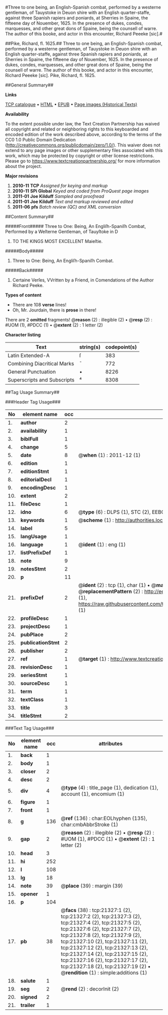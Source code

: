 #Three to one being, an English-Spanish combat, performed by a westerne gentleman, of Tauystoke in Deuon shire with an English quarter-staffe, against three Spanish rapiers and poniards, at Sherries in Spaine, the fifteene day of Nouember, 1625. In the presence of dukes, condes, marquesses, and other great dons of Spaine, being the counsell of warre. The author of this booke, and actor in this encounter, Richard Peeeke [sic].#

##Pike, Richard, fl. 1625.##
Three to one being, an English-Spanish combat, performed by a westerne gentleman, of Tauystoke in Deuon shire with an English quarter-staffe, against three Spanish rapiers and poniards, at Sherries in Spaine, the fifteene day of Nouember, 1625. In the presence of dukes, condes, marquesses, and other great dons of Spaine, being the counsell of warre. The author of this booke, and actor in this encounter, Richard Peeeke [sic].
Pike, Richard, fl. 1625.

##General Summary##

**Links**

[TCP catalogue](http://www.ota.ox.ac.uk/tcp/)  • 
[HTML](http://tei.it.ox.ac.uk/tcp/Texts-HTML/free/A09/A09218.html)  • 
[EPUB](http://tei.it.ox.ac.uk/tcp/Texts-EPUB/free/A09/A09218.epub) • 
[Page images (Historical Texts)](https://historicaltexts.jisc.ac.uk/eebo-99855824e)

**Availability**

To the extent possible under law, the Text Creation Partnership has waived all copyright and related or neighboring rights to this keyboarded and encoded edition of the work described above, according to the terms of the CC0 1.0 Public Domain Dedication (http://creativecommons.org/publicdomain/zero/1.0/). This waiver does not extend to any page images or other supplementary files associated with this work, which may be protected by copyright or other license restrictions. Please go to https://www.textcreationpartnership.org/ for more information about the project.

**Major revisions**

1. __2010-11__ __TCP__ *Assigned for keying and markup*
1. __2010-11__ __SPi Global__ *Keyed and coded from ProQuest page images*
1. __2011-01__ __Joe Kilduff__ *Sampled and proofread*
1. __2011-01__ __Joe Kilduff__ *Text and markup reviewed and edited*
1. __2011-06__ __pfs__ *Batch review (QC) and XML conversion*

##Content Summary##

#####Front#####
Three to One: Being, An Engliſh-Spaniſh Combat, Performed by a Weſterne Gentleman, of Tauyſtoke in D
1. TO THE KINGS MOST EXCELLENT Maieſtie.

#####Body#####

1. Three to One: Being, An Engliſh-Spaniſh Combat.

#####Back#####

1. Certaine Verſes, VVritten by a Friend, in Comendations of the Author Richard Peeke.

**Types of content**

  * There are 108 **verse** lines!
  * Oh, Mr. Jourdain, there is **prose** in there!

There are 2 **omitted** fragments! 
 @__reason__ (2) : illegible (2)  •  @__resp__ (2) : #UOM (1), #PDCC (1)  •  @__extent__ (2) : 1 letter (2)

**Character listing**


|Text|string(s)|codepoint(s)|
|---|---|---|
|Latin Extended-A|ſ|383|
|Combining             Diacritical Marks|̄|772|
|General Punctuation|•|8226|
|Superscripts             and Subscripts|⁴|8308|

##Tag Usage Summary##

###Header Tag Usage###

|No|element name|occ|attributes|
|---|---|---|---|
|1.|__author__|2||
|2.|__availability__|1||
|3.|__biblFull__|1||
|4.|__change__|5||
|5.|__date__|8| @__when__ (1) : 2011-12 (1)|
|6.|__edition__|1||
|7.|__editionStmt__|1||
|8.|__editorialDecl__|1||
|9.|__encodingDesc__|1||
|10.|__extent__|2||
|11.|__fileDesc__|1||
|12.|__idno__|6| @__type__ (6) : DLPS (1), STC (2), EEBO-CITATION (1), PROQUEST (1), VID (1)|
|13.|__keywords__|1| @__scheme__ (1) : http://authorities.loc.gov/ (1)|
|14.|__label__|5||
|15.|__langUsage__|1||
|16.|__language__|1| @__ident__ (1) : eng (1)|
|17.|__listPrefixDef__|1||
|18.|__note__|9||
|19.|__notesStmt__|2||
|20.|__p__|11||
|21.|__prefixDef__|2| @__ident__ (2) : tcp (1), char (1)  •  @__matchPattern__ (2) : ([0-9\-]+):([0-9IVX]+) (1), (.+) (1)  •  @__replacementPattern__ (2) : http://eebo.chadwyck.com/downloadtiff?vid=$1&page=$2 (1), https://raw.githubusercontent.com/textcreationpartnership/Texts/master/tcpchars.xml#$1 (1)|
|22.|__profileDesc__|1||
|23.|__projectDesc__|1||
|24.|__pubPlace__|2||
|25.|__publicationStmt__|2||
|26.|__publisher__|2||
|27.|__ref__|1| @__target__ (1) : http://www.textcreationpartnership.org/docs/. (1)|
|28.|__revisionDesc__|1||
|29.|__seriesStmt__|1||
|30.|__sourceDesc__|1||
|31.|__term__|1||
|32.|__textClass__|1||
|33.|__title__|3||
|34.|__titleStmt__|2||


###Text Tag Usage###

|No|element name|occ|attributes|
|---|---|---|---|
|1.|__back__|1||
|2.|__body__|1||
|3.|__closer__|2||
|4.|__desc__|2||
|5.|__div__|4| @__type__ (4) : title_page (1), dedication (1), account (1), encomium (1)|
|6.|__figure__|1||
|7.|__front__|1||
|8.|__g__|136| @__ref__ (136) : char:EOLhyphen (135), char:cmbAbbrStroke (1)|
|9.|__gap__|2| @__reason__ (2) : illegible (2)  •  @__resp__ (2) : #UOM (1), #PDCC (1)  •  @__extent__ (2) : 1 letter (2)|
|10.|__head__|3||
|11.|__hi__|252||
|12.|__l__|108||
|13.|__lg__|18||
|14.|__note__|39| @__place__ (39) : margin (39)|
|15.|__opener__|1||
|16.|__p__|104||
|17.|__pb__|38| @__facs__ (38) : tcp:21327:1 (2), tcp:21327:2 (2), tcp:21327:3 (2), tcp:21327:4 (2), tcp:21327:5 (2), tcp:21327:6 (2), tcp:21327:7 (2), tcp:21327:8 (2), tcp:21327:9 (2), tcp:21327:10 (2), tcp:21327:11 (2), tcp:21327:12 (2), tcp:21327:13 (2), tcp:21327:14 (2), tcp:21327:15 (2), tcp:21327:16 (2), tcp:21327:17 (2), tcp:21327:18 (2), tcp:21327:19 (2)  •  @__rendition__ (1) : simple:additions (1)|
|18.|__salute__|1||
|19.|__seg__|2| @__rend__ (2) : decorInit (2)|
|20.|__signed__|2||
|21.|__trailer__|1||
